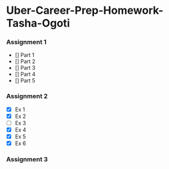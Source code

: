 # Uber-Career-Prep-Homework-Tasha-Ogoti

### Assignment 1
- [] Part 1
- [] Part 2
- [] Part 3
- [] Part 4
- [] Part 5

### Assignment 2
- [x] Ex 1
- [x] Ex 2
- [ ] Ex 3
- [x] Ex 4
- [x] Ex 5
- [x] Ex 6

### Assignment 3

